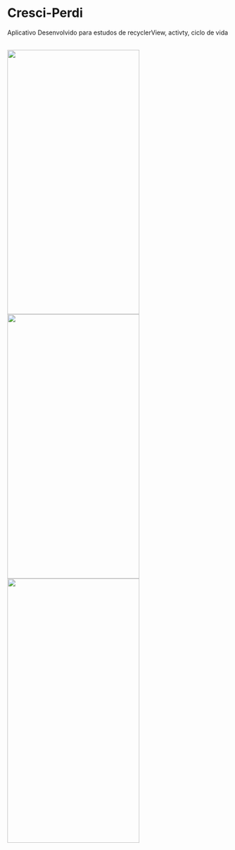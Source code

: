 # Cresci-Perdi
<p>Aplicativo Desenvolvido para estudos de recyclerView, activty, ciclo de vida</p>
<div style="display: inline_block" >
  <br>
  <img align="center" height="600" width="300"  src="https://github.com/rosianeclemente/Cresci-Perdi/blob/master/Screenshot_20210824_125111.png">
  <img align="center" height="600" width="300"  src="https://github.com/rosianeclemente/Cresci-Perdi/blob/master/Screenshot_20210824_133652.png">
  <img align="center" height="600" width="300"  src="https://github.com/rosianeclemente/Cresci-Perdi/blob/master/Screenshot_20210824_133703.png">
</div>
